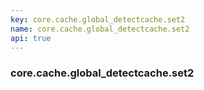 ```yaml
---
key: core.cache.global_detectcache.set2
name: core.cache.global_detectcache.set2
api: true
---
```


### core.cache.global_detectcache.set2
